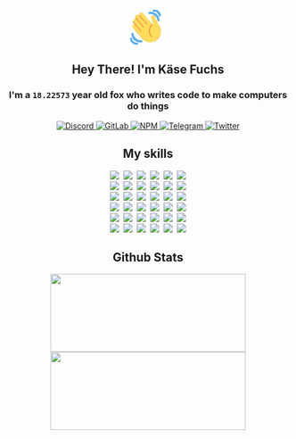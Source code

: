 <div><p align=center><img src=./resources/images/wave.gif width=64px height=64px></p><h2 align=center>Hey There! I'm Käse Fuchs</h2><h3 align=center>I'm a <code>18.22573</code> year old fox who writes code to make computers do things</h3><p align=center><a href=https://discord.com/users/507526681125322772><img alt=Discord src="https://img.shields.io/badge/Discord-5865F2?logo=discord&logoColor=white&style=flat-square#dc0f6b18344e21bb2e2a68d3927f92ca"> </a><a href=https://gitlab.com/kasefuchs><img alt=GitLab src="https://img.shields.io/badge/GitLab-330F63?logo=gitlab&logoColor=white&style=flat-square#dc0f6b18344e21bb2e2a68d3927f92ca"> </a><a href=https://npmjs.com/~kasefuchs><img alt=NPM src="https://img.shields.io/badge/NPM-CB3837?logo=npm&logoColor=white&style=flat-square#dc0f6b18344e21bb2e2a68d3927f92ca"> </a><a href=https://t.me/kasefuchs><img alt=Telegram src="https://img.shields.io/badge/Telegram-2CA5E0?logo=telegram&logoColor=white&style=flat-square#dc0f6b18344e21bb2e2a68d3927f92ca"> </a><a href=https://twitter.com/kasefuchs><img alt=Twitter src="https://img.shields.io/badge/Twitter-1DA1F2?logo=twitter&logoColor=white&style=flat-square#dc0f6b18344e21bb2e2a68d3927f92ca"></a></p><h2 align=center>My skills</h2><p align=center><a href=https://aws.amazon.com/ ><picture><source srcset="https://skillicons.dev/icons?i=aws&theme=dark#dc0f6b18344e21bb2e2a68d3927f92ca" media="(prefers-color-scheme: dark)"><source srcset="https://skillicons.dev/icons?i=aws&theme=light#dc0f6b18344e21bb2e2a68d3927f92ca" media="(prefers-color-scheme: light), (prefers-color-scheme: no-preference)"><img src="https://skillicons.dev/icons?i=aws&theme=light#dc0f6b18344e21bb2e2a68d3927f92ca"></picture></a>&nbsp;&nbsp;<a href=https://en.wikipedia.org/wiki/Bash_(Unix_shell)><picture><source srcset="https://skillicons.dev/icons?i=bash&theme=dark#dc0f6b18344e21bb2e2a68d3927f92ca" media="(prefers-color-scheme: dark)"><source srcset="https://skillicons.dev/icons?i=bash&theme=light#dc0f6b18344e21bb2e2a68d3927f92ca" media="(prefers-color-scheme: light), (prefers-color-scheme: no-preference)"><img src="https://skillicons.dev/icons?i=bash&theme=light#dc0f6b18344e21bb2e2a68d3927f92ca"></picture></a>&nbsp;&nbsp;<a href=https://discord.com/developers/docs><picture><source srcset="https://skillicons.dev/icons?i=bots&theme=dark#dc0f6b18344e21bb2e2a68d3927f92ca" media="(prefers-color-scheme: dark)"><source srcset="https://skillicons.dev/icons?i=bots&theme=light#dc0f6b18344e21bb2e2a68d3927f92ca" media="(prefers-color-scheme: light), (prefers-color-scheme: no-preference)"><img src="https://skillicons.dev/icons?i=bots&theme=light#dc0f6b18344e21bb2e2a68d3927f92ca"></picture></a>&nbsp;&nbsp;<a href=https://www.cloudflare.com/ ><picture><source srcset="https://skillicons.dev/icons?i=cloudflare&theme=dark#dc0f6b18344e21bb2e2a68d3927f92ca" media="(prefers-color-scheme: dark)"><source srcset="https://skillicons.dev/icons?i=cloudflare&theme=light#dc0f6b18344e21bb2e2a68d3927f92ca" media="(prefers-color-scheme: light), (prefers-color-scheme: no-preference)"><img src="https://skillicons.dev/icons?i=cloudflare&theme=light#dc0f6b18344e21bb2e2a68d3927f92ca"></picture></a>&nbsp;&nbsp;<a href=https://en.wikipedia.org/wiki/CSS><picture><source srcset="https://skillicons.dev/icons?i=css&theme=dark#dc0f6b18344e21bb2e2a68d3927f92ca" media="(prefers-color-scheme: dark)"><source srcset="https://skillicons.dev/icons?i=css&theme=light#dc0f6b18344e21bb2e2a68d3927f92ca" media="(prefers-color-scheme: light), (prefers-color-scheme: no-preference)"><img src="https://skillicons.dev/icons?i=css&theme=light#dc0f6b18344e21bb2e2a68d3927f92ca"></picture></a>&nbsp;&nbsp;<a href=https://www.docker.com/ ><picture><source srcset="https://skillicons.dev/icons?i=docker&theme=dark#dc0f6b18344e21bb2e2a68d3927f92ca" media="(prefers-color-scheme: dark)"><source srcset="https://skillicons.dev/icons?i=docker&theme=light#dc0f6b18344e21bb2e2a68d3927f92ca" media="(prefers-color-scheme: light), (prefers-color-scheme: no-preference)"><img src="https://skillicons.dev/icons?i=docker&theme=light#dc0f6b18344e21bb2e2a68d3927f92ca"></picture></a><br><a href=https://www.electronjs.org/ ><picture><source srcset="https://skillicons.dev/icons?i=electron&theme=dark#dc0f6b18344e21bb2e2a68d3927f92ca" media="(prefers-color-scheme: dark)"><source srcset="https://skillicons.dev/icons?i=electron&theme=light#dc0f6b18344e21bb2e2a68d3927f92ca" media="(prefers-color-scheme: light), (prefers-color-scheme: no-preference)"><img src="https://skillicons.dev/icons?i=electron&theme=light#dc0f6b18344e21bb2e2a68d3927f92ca"></picture></a>&nbsp;&nbsp;<a href=https://expressjs.com/ ><picture><source srcset="https://skillicons.dev/icons?i=express&theme=dark#dc0f6b18344e21bb2e2a68d3927f92ca" media="(prefers-color-scheme: dark)"><source srcset="https://skillicons.dev/icons?i=express&theme=light#dc0f6b18344e21bb2e2a68d3927f92ca" media="(prefers-color-scheme: light), (prefers-color-scheme: no-preference)"><img src="https://skillicons.dev/icons?i=express&theme=light#dc0f6b18344e21bb2e2a68d3927f92ca"></picture></a>&nbsp;&nbsp;<a href=https://www.figma.com/ ><picture><source srcset="https://skillicons.dev/icons?i=figma&theme=dark#dc0f6b18344e21bb2e2a68d3927f92ca" media="(prefers-color-scheme: dark)"><source srcset="https://skillicons.dev/icons?i=figma&theme=light#dc0f6b18344e21bb2e2a68d3927f92ca" media="(prefers-color-scheme: light), (prefers-color-scheme: no-preference)"><img src="https://skillicons.dev/icons?i=figma&theme=light#dc0f6b18344e21bb2e2a68d3927f92ca"></picture></a>&nbsp;&nbsp;<a href=https://firebase.google.com/ ><picture><source srcset="https://skillicons.dev/icons?i=firebase&theme=dark#dc0f6b18344e21bb2e2a68d3927f92ca" media="(prefers-color-scheme: dark)"><source srcset="https://skillicons.dev/icons?i=firebase&theme=light#dc0f6b18344e21bb2e2a68d3927f92ca" media="(prefers-color-scheme: light), (prefers-color-scheme: no-preference)"><img src="https://skillicons.dev/icons?i=firebase&theme=light#dc0f6b18344e21bb2e2a68d3927f92ca"></picture></a>&nbsp;&nbsp;<a href=https://flask.palletsprojects.com/ ><picture><source srcset="https://skillicons.dev/icons?i=flask&theme=dark#dc0f6b18344e21bb2e2a68d3927f92ca" media="(prefers-color-scheme: dark)"><source srcset="https://skillicons.dev/icons?i=flask&theme=light#dc0f6b18344e21bb2e2a68d3927f92ca" media="(prefers-color-scheme: light), (prefers-color-scheme: no-preference)"><img src="https://skillicons.dev/icons?i=flask&theme=light#dc0f6b18344e21bb2e2a68d3927f92ca"></picture></a>&nbsp;&nbsp;<a href=https://cloud.google.com/ ><picture><source srcset="https://skillicons.dev/icons?i=gcp&theme=dark#dc0f6b18344e21bb2e2a68d3927f92ca" media="(prefers-color-scheme: dark)"><source srcset="https://skillicons.dev/icons?i=gcp&theme=light#dc0f6b18344e21bb2e2a68d3927f92ca" media="(prefers-color-scheme: light), (prefers-color-scheme: no-preference)"><img src="https://skillicons.dev/icons?i=gcp&theme=light#dc0f6b18344e21bb2e2a68d3927f92ca"></picture></a><br><a href=https://git-scm.com/ ><picture><source srcset="https://skillicons.dev/icons?i=git&theme=dark#dc0f6b18344e21bb2e2a68d3927f92ca" media="(prefers-color-scheme: dark)"><source srcset="https://skillicons.dev/icons?i=git&theme=light#dc0f6b18344e21bb2e2a68d3927f92ca" media="(prefers-color-scheme: light), (prefers-color-scheme: no-preference)"><img src="https://skillicons.dev/icons?i=git&theme=light#dc0f6b18344e21bb2e2a68d3927f92ca"></picture></a>&nbsp;&nbsp;<a href=https://github.com/ ><picture><source srcset="https://skillicons.dev/icons?i=github&theme=dark#dc0f6b18344e21bb2e2a68d3927f92ca" media="(prefers-color-scheme: dark)"><source srcset="https://skillicons.dev/icons?i=github&theme=light#dc0f6b18344e21bb2e2a68d3927f92ca" media="(prefers-color-scheme: light), (prefers-color-scheme: no-preference)"><img src="https://skillicons.dev/icons?i=github&theme=light#dc0f6b18344e21bb2e2a68d3927f92ca"></picture></a>&nbsp;&nbsp;<a href=https://gitlab.com/ ><picture><source srcset="https://skillicons.dev/icons?i=gitlab&theme=dark#dc0f6b18344e21bb2e2a68d3927f92ca" media="(prefers-color-scheme: dark)"><source srcset="https://skillicons.dev/icons?i=gitlab&theme=light#dc0f6b18344e21bb2e2a68d3927f92ca" media="(prefers-color-scheme: light), (prefers-color-scheme: no-preference)"><img src="https://skillicons.dev/icons?i=gitlab&theme=light#dc0f6b18344e21bb2e2a68d3927f92ca"></picture></a>&nbsp;&nbsp;<a href=https://www.heroku.com/ ><picture><source srcset="https://skillicons.dev/icons?i=heroku&theme=dark#dc0f6b18344e21bb2e2a68d3927f92ca" media="(prefers-color-scheme: dark)"><source srcset="https://skillicons.dev/icons?i=heroku&theme=light#dc0f6b18344e21bb2e2a68d3927f92ca" media="(prefers-color-scheme: light), (prefers-color-scheme: no-preference)"><img src="https://skillicons.dev/icons?i=heroku&theme=light#dc0f6b18344e21bb2e2a68d3927f92ca"></picture></a>&nbsp;&nbsp;<a href=https://en.wikipedia.org/wiki/HTML><picture><source srcset="https://skillicons.dev/icons?i=html&theme=dark#dc0f6b18344e21bb2e2a68d3927f92ca" media="(prefers-color-scheme: dark)"><source srcset="https://skillicons.dev/icons?i=html&theme=light#dc0f6b18344e21bb2e2a68d3927f92ca" media="(prefers-color-scheme: light), (prefers-color-scheme: no-preference)"><img src="https://skillicons.dev/icons?i=html&theme=light#dc0f6b18344e21bb2e2a68d3927f92ca"></picture></a>&nbsp;&nbsp;<a href=https://en.wikipedia.org/wiki/JavaScript><picture><source srcset="https://skillicons.dev/icons?i=js&theme=dark#dc0f6b18344e21bb2e2a68d3927f92ca" media="(prefers-color-scheme: dark)"><source srcset="https://skillicons.dev/icons?i=js&theme=light#dc0f6b18344e21bb2e2a68d3927f92ca" media="(prefers-color-scheme: light), (prefers-color-scheme: no-preference)"><img src="https://skillicons.dev/icons?i=js&theme=light#dc0f6b18344e21bb2e2a68d3927f92ca"></picture></a><br><a href=https://en.wikipedia.org/wiki/Linux><picture><source srcset="https://skillicons.dev/icons?i=linux&theme=dark#dc0f6b18344e21bb2e2a68d3927f92ca" media="(prefers-color-scheme: dark)"><source srcset="https://skillicons.dev/icons?i=linux&theme=light#dc0f6b18344e21bb2e2a68d3927f92ca" media="(prefers-color-scheme: light), (prefers-color-scheme: no-preference)"><img src="https://skillicons.dev/icons?i=linux&theme=light#dc0f6b18344e21bb2e2a68d3927f92ca"></picture></a>&nbsp;&nbsp;<a href=https://mui.com/ ><picture><source srcset="https://skillicons.dev/icons?i=materialui&theme=dark#dc0f6b18344e21bb2e2a68d3927f92ca" media="(prefers-color-scheme: dark)"><source srcset="https://skillicons.dev/icons?i=materialui&theme=light#dc0f6b18344e21bb2e2a68d3927f92ca" media="(prefers-color-scheme: light), (prefers-color-scheme: no-preference)"><img src="https://skillicons.dev/icons?i=materialui&theme=light#dc0f6b18344e21bb2e2a68d3927f92ca"></picture></a>&nbsp;&nbsp;<a href=https://en.wikipedia.org/wiki/Markdown><picture><source srcset="https://skillicons.dev/icons?i=md&theme=dark#dc0f6b18344e21bb2e2a68d3927f92ca" media="(prefers-color-scheme: dark)"><source srcset="https://skillicons.dev/icons?i=md&theme=light#dc0f6b18344e21bb2e2a68d3927f92ca" media="(prefers-color-scheme: light), (prefers-color-scheme: no-preference)"><img src="https://skillicons.dev/icons?i=md&theme=light#dc0f6b18344e21bb2e2a68d3927f92ca"></picture></a>&nbsp;&nbsp;<a href=https://www.mongodb.com/ ><picture><source srcset="https://skillicons.dev/icons?i=mongodb&theme=dark#dc0f6b18344e21bb2e2a68d3927f92ca" media="(prefers-color-scheme: dark)"><source srcset="https://skillicons.dev/icons?i=mongodb&theme=light#dc0f6b18344e21bb2e2a68d3927f92ca" media="(prefers-color-scheme: light), (prefers-color-scheme: no-preference)"><img src="https://skillicons.dev/icons?i=mongodb&theme=light#dc0f6b18344e21bb2e2a68d3927f92ca"></picture></a>&nbsp;&nbsp;<a href=https://www.mysql.com/ ><picture><source srcset="https://skillicons.dev/icons?i=mysql&theme=dark#dc0f6b18344e21bb2e2a68d3927f92ca" media="(prefers-color-scheme: dark)"><source srcset="https://skillicons.dev/icons?i=mysql&theme=light#dc0f6b18344e21bb2e2a68d3927f92ca" media="(prefers-color-scheme: light), (prefers-color-scheme: no-preference)"><img src="https://skillicons.dev/icons?i=mysql&theme=light#dc0f6b18344e21bb2e2a68d3927f92ca"></picture></a>&nbsp;&nbsp;<a href=https://nextjs.org/ ><picture><source srcset="https://skillicons.dev/icons?i=nextjs&theme=dark#dc0f6b18344e21bb2e2a68d3927f92ca" media="(prefers-color-scheme: dark)"><source srcset="https://skillicons.dev/icons?i=nextjs&theme=light#dc0f6b18344e21bb2e2a68d3927f92ca" media="(prefers-color-scheme: light), (prefers-color-scheme: no-preference)"><img src="https://skillicons.dev/icons?i=nextjs&theme=light#dc0f6b18344e21bb2e2a68d3927f92ca"></picture></a><br><a href=https://nodejs.org/en/ ><picture><source srcset="https://skillicons.dev/icons?i=nodejs&theme=dark#dc0f6b18344e21bb2e2a68d3927f92ca" media="(prefers-color-scheme: dark)"><source srcset="https://skillicons.dev/icons?i=nodejs&theme=light#dc0f6b18344e21bb2e2a68d3927f92ca" media="(prefers-color-scheme: light), (prefers-color-scheme: no-preference)"><img src="https://skillicons.dev/icons?i=nodejs&theme=light#dc0f6b18344e21bb2e2a68d3927f92ca"></picture></a>&nbsp;&nbsp;<a href=https://www.postgresql.org/ ><picture><source srcset="https://skillicons.dev/icons?i=postgres&theme=dark#dc0f6b18344e21bb2e2a68d3927f92ca" media="(prefers-color-scheme: dark)"><source srcset="https://skillicons.dev/icons?i=postgres&theme=light#dc0f6b18344e21bb2e2a68d3927f92ca" media="(prefers-color-scheme: light), (prefers-color-scheme: no-preference)"><img src="https://skillicons.dev/icons?i=postgres&theme=light#dc0f6b18344e21bb2e2a68d3927f92ca"></picture></a>&nbsp;&nbsp;<a href=https://learn.microsoft.com/en-us/powershell/ ><picture><source srcset="https://skillicons.dev/icons?i=powershell&theme=dark#dc0f6b18344e21bb2e2a68d3927f92ca" media="(prefers-color-scheme: dark)"><source srcset="https://skillicons.dev/icons?i=powershell&theme=light#dc0f6b18344e21bb2e2a68d3927f92ca" media="(prefers-color-scheme: light), (prefers-color-scheme: no-preference)"><img src="https://skillicons.dev/icons?i=powershell&theme=light#dc0f6b18344e21bb2e2a68d3927f92ca"></picture></a>&nbsp;&nbsp;<a href=https://www.python.org/ ><picture><source srcset="https://skillicons.dev/icons?i=py&theme=dark#dc0f6b18344e21bb2e2a68d3927f92ca" media="(prefers-color-scheme: dark)"><source srcset="https://skillicons.dev/icons?i=py&theme=light#dc0f6b18344e21bb2e2a68d3927f92ca" media="(prefers-color-scheme: light), (prefers-color-scheme: no-preference)"><img src="https://skillicons.dev/icons?i=py&theme=light#dc0f6b18344e21bb2e2a68d3927f92ca"></picture></a>&nbsp;&nbsp;<a href=https://www.raspberrypi.org/ ><picture><source srcset="https://skillicons.dev/icons?i=raspberrypi&theme=dark#dc0f6b18344e21bb2e2a68d3927f92ca" media="(prefers-color-scheme: dark)"><source srcset="https://skillicons.dev/icons?i=raspberrypi&theme=light#dc0f6b18344e21bb2e2a68d3927f92ca" media="(prefers-color-scheme: light), (prefers-color-scheme: no-preference)"><img src="https://skillicons.dev/icons?i=raspberrypi&theme=light#dc0f6b18344e21bb2e2a68d3927f92ca"></picture></a>&nbsp;&nbsp;<a href=https://reactjs.org/ ><picture><source srcset="https://skillicons.dev/icons?i=react&theme=dark#dc0f6b18344e21bb2e2a68d3927f92ca" media="(prefers-color-scheme: dark)"><source srcset="https://skillicons.dev/icons?i=react&theme=light#dc0f6b18344e21bb2e2a68d3927f92ca" media="(prefers-color-scheme: light), (prefers-color-scheme: no-preference)"><img src="https://skillicons.dev/icons?i=react&theme=light#dc0f6b18344e21bb2e2a68d3927f92ca"></picture></a><br><a href=https://redux.js.org/ ><picture><source srcset="https://skillicons.dev/icons?i=redux&theme=dark#dc0f6b18344e21bb2e2a68d3927f92ca" media="(prefers-color-scheme: dark)"><source srcset="https://skillicons.dev/icons?i=redux&theme=light#dc0f6b18344e21bb2e2a68d3927f92ca" media="(prefers-color-scheme: light), (prefers-color-scheme: no-preference)"><img src="https://skillicons.dev/icons?i=redux&theme=light#dc0f6b18344e21bb2e2a68d3927f92ca"></picture></a>&nbsp;&nbsp;<a href=https://en.wikipedia.org/wiki/Regular_expression><picture><source srcset="https://skillicons.dev/icons?i=regex&theme=dark#dc0f6b18344e21bb2e2a68d3927f92ca" media="(prefers-color-scheme: dark)"><source srcset="https://skillicons.dev/icons?i=regex&theme=light#dc0f6b18344e21bb2e2a68d3927f92ca" media="(prefers-color-scheme: light), (prefers-color-scheme: no-preference)"><img src="https://skillicons.dev/icons?i=regex&theme=light#dc0f6b18344e21bb2e2a68d3927f92ca"></picture></a>&nbsp;&nbsp;<a href=https://en.wikipedia.org/wiki/Sass_(stylesheet_language)><picture><source srcset="https://skillicons.dev/icons?i=sass&theme=dark#dc0f6b18344e21bb2e2a68d3927f92ca" media="(prefers-color-scheme: dark)"><source srcset="https://skillicons.dev/icons?i=sass&theme=light#dc0f6b18344e21bb2e2a68d3927f92ca" media="(prefers-color-scheme: light), (prefers-color-scheme: no-preference)"><img src="https://skillicons.dev/icons?i=sass&theme=light#dc0f6b18344e21bb2e2a68d3927f92ca"></picture></a>&nbsp;&nbsp;<a href=https://www.typescriptlang.org/ ><picture><source srcset="https://skillicons.dev/icons?i=ts&theme=dark#dc0f6b18344e21bb2e2a68d3927f92ca" media="(prefers-color-scheme: dark)"><source srcset="https://skillicons.dev/icons?i=ts&theme=light#dc0f6b18344e21bb2e2a68d3927f92ca" media="(prefers-color-scheme: light), (prefers-color-scheme: no-preference)"><img src="https://skillicons.dev/icons?i=ts&theme=light#dc0f6b18344e21bb2e2a68d3927f92ca"></picture></a>&nbsp;&nbsp;<a href=https://unity.com/ ><picture><source srcset="https://skillicons.dev/icons?i=unity&theme=dark#dc0f6b18344e21bb2e2a68d3927f92ca" media="(prefers-color-scheme: dark)"><source srcset="https://skillicons.dev/icons?i=unity&theme=light#dc0f6b18344e21bb2e2a68d3927f92ca" media="(prefers-color-scheme: light), (prefers-color-scheme: no-preference)"><img src="https://skillicons.dev/icons?i=unity&theme=light#dc0f6b18344e21bb2e2a68d3927f92ca"></picture></a>&nbsp;&nbsp;<a href=https://workers.cloudflare.com/ ><picture><source srcset="https://skillicons.dev/icons?i=workers&theme=dark#dc0f6b18344e21bb2e2a68d3927f92ca" media="(prefers-color-scheme: dark)"><source srcset="https://skillicons.dev/icons?i=workers&theme=light#dc0f6b18344e21bb2e2a68d3927f92ca" media="(prefers-color-scheme: light), (prefers-color-scheme: no-preference)"><img src="https://skillicons.dev/icons?i=workers&theme=light#dc0f6b18344e21bb2e2a68d3927f92ca"></picture></a><br></p><h2 align=center>Github Stats</h2><p align=center><picture><source srcset="https://github-readme-stats-kasefuchs.vercel.app/api/?count_private=true&hide_border=true&hide_rank=true&line_height=20&hide_title=true&username=Kasefuchs&theme=dark#dc0f6b18344e21bb2e2a68d3927f92ca" media="(prefers-color-scheme: dark)"><source srcset="https://github-readme-stats-kasefuchs.vercel.app/api/?count_private=true&hide_border=true&hide_rank=true&line_height=20&hide_title=true&username=Kasefuchs&theme=light#dc0f6b18344e21bb2e2a68d3927f92ca" media="(prefers-color-scheme: light), (prefers-color-scheme: no-preference)"><img align=middle width=350 height=140 src="https://github-readme-stats-kasefuchs.vercel.app/api/?count_private=true&hide_border=true&hide_rank=true&line_height=20&hide_title=true&username=Kasefuchs&theme=light#dc0f6b18344e21bb2e2a68d3927f92ca"></picture><picture><source srcset="https://github-readme-stats-kasefuchs.vercel.app/api/top-langs/?count_private=true&hide_border=true&layout=compact&username=Kasefuchs&theme=dark#dc0f6b18344e21bb2e2a68d3927f92ca" media="(prefers-color-scheme: dark)"><source srcset="https://github-readme-stats-kasefuchs.vercel.app/api/top-langs/?count_private=true&hide_border=true&layout=compact&username=Kasefuchs&theme=light#dc0f6b18344e21bb2e2a68d3927f92ca" media="(prefers-color-scheme: light), (prefers-color-scheme: no-preference)"><img align=middle width=350 height=140 src="https://github-readme-stats-kasefuchs.vercel.app/api/top-langs/?count_private=true&hide_border=true&layout=compact&username=Kasefuchs&theme=light#dc0f6b18344e21bb2e2a68d3927f92ca"></picture></p><img src="https://hit.yhype.me/github/profile?user_id=64592097#dc0f6b18344e21bb2e2a68d3927f92ca" alt=""></div>